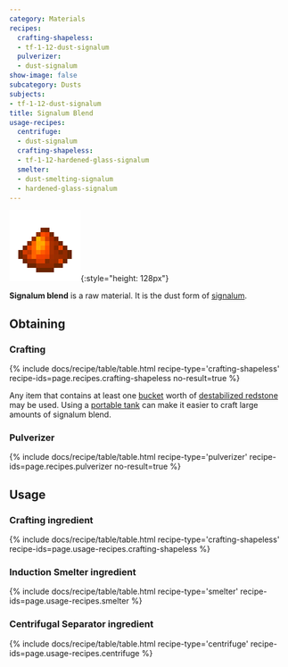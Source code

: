 ```yaml
---
category: Materials
recipes:
  crafting-shapeless:
  - tf-1-12-dust-signalum
  pulverizer:
  - dust-signalum
show-image: false
subcategory: Dusts
subjects:
- tf-1-12-dust-signalum
title: Signalum Blend
usage-recipes:
  centrifuge:
  - dust-signalum
  crafting-shapeless:
  - tf-1-12-hardened-glass-signalum
  smelter:
  - dust-smelting-signalum
  - hardened-glass-signalum
---
```


![Signalum blend](/assets/images/docs/1.12/thermal-foundation/dust-signalum.png){:style="height: 128px"}


**Signalum blend** is a raw material. It is the dust form of
[signalum](../signalum-ingot/).


Obtaining
---------

### Crafting
{% include docs/recipe/table/table.html recipe-type='crafting-shapeless' recipe-ids=page.recipes.crafting-shapeless no-result=true %}

Any item that contains at least one
[bucket](https://minecraft.gamepedia.com/Bucket) worth of [destabilized
redstone](../destabilized-redstone/) may be used. Using a [portable
tank](../../thermal-expansion/portable-tank/) can make it easier to craft large amounts of
signalum blend.

### Pulverizer
{% include docs/recipe/table/table.html recipe-type='pulverizer' recipe-ids=page.recipes.pulverizer no-result=true %}


Usage
-----

### Crafting ingredient
{% include docs/recipe/table/table.html recipe-type='crafting-shapeless' recipe-ids=page.usage-recipes.crafting-shapeless %}

### Induction Smelter ingredient
{% include docs/recipe/table/table.html recipe-type='smelter' recipe-ids=page.usage-recipes.smelter %}

### Centrifugal Separator ingredient
{% include docs/recipe/table/table.html recipe-type='centrifuge' recipe-ids=page.usage-recipes.centrifuge %}
